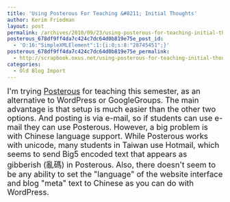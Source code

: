 ```yaml
---
title: 'Using Posterous For Teaching &#8211; Initial Thoughts'
author: Kerim Friedman
layout: post
permalink: /archives/2010/09/23/using-posterous-for-teaching-initial-thoughts/
posterous_678df9ff4da7c424c7dc64d0b819e75e_post_id:
  - 'O:16:"SimpleXMLElement":1:{i:0;s:8:"28745451";}'
posterous_678df9ff4da7c424c7dc64d0b819e75e_permalink:
  - http://scrapbook.oxus.net/using-posterous-for-teaching-initial-thoughts
categories:
  - Old Blog Import
---
```

<span style="font-size: large;">I'm trying <a href="http://posterous.com/" onclick="_gaq.push(['_trackEvent', 'outbound-article', 'http://posterous.com/', 'Posterous']);" >Posterous</a> for teaching this semester, as an alternative to WordPress or GoogleGroups. The main advantage is that setup is much easier than the other two options. And posting is via e-mail, so if students can use e-mail they can use Posterous. However, a big problem is with Chinese language support. While Posterous works with unicode, many students in Taiwan use Hotmail, which seems to send Big5 encoded text that appears as gibberish (亂碼) in Posterous. Also, there doesn't seem to be any ability to set the "language" of the website interface and blog "meta" text to Chinese as you can do with WordPress.</span>

